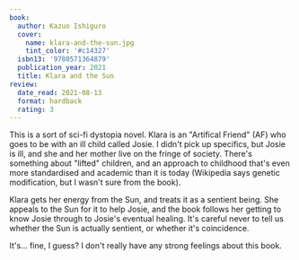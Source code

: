 ```yaml
---
book:
  author: Kazuo Ishiguro
  cover:
    name: klara-and-the-sun.jpg
    tint_color: '#c14327'
  isbn13: '9780571364879'
  publication_year: 2021
  title: Klara and the Sun
review:
  date_read: 2021-08-13
  format: hardback
  rating: 3
---
```


This is a sort of sci-fi dystopia novel.
Klara is an "Artifical Friend" (AF) who goes to be with an ill child called Josie.
I didn't pick up specifics, but Josie is ill, and she and her mother live on the fringe of society.
There's something about "lifted" children, and an approach to childhood that's even more standardised and academic than it is today (Wikipedia says genetic modification, but I wasn't sure from the book).

Klara gets her energy from the Sun, and treats it as a sentient being.
She appeals to the Sun for it to help Josie, and the book follows her getting to know Josie through to Josie's eventual healing.
It's careful never to tell us whether the Sun is actually sentient, or whether it's coincidence.

It's… fine, I guess?
I don't really have any strong feelings about this book.